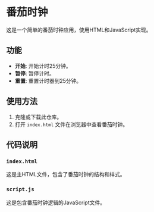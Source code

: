 # 番茄时钟

这是一个简单的番茄时钟应用，使用HTML和JavaScript实现。

## 功能

- **开始**: 开始计时25分钟。
- **暂停**: 暂停计时。
- **重置**: 重置计时器到25分钟。


## 使用方法

1. 克隆或下载此仓库。
2. 打开 `index.html` 文件在浏览器中查看番茄时钟。

## 代码说明

### `index.html`

这是主HTML文件，包含了番茄时钟的结构和样式。

### `script.js`

这是包含番茄时钟逻辑的JavaScript文件。